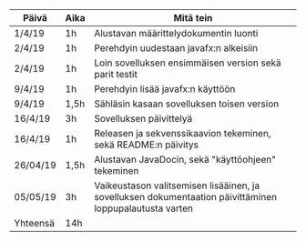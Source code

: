 Päivä | Aika | Mitä tein
------|------|----------
1/4/19| 1h | Alustavan määrittelydokumentin luonti 
2/4/19| 1h | Perehdyin uudestaan javafx:n alkeisiin
2/4/19| 1h | Loin sovelluksen ensimmäisen version sekä parit testit
9/4/19| 1h | Perehdyin lisää javafx:n käyttöön
9/4/19| 1,5h| Sähläsin kasaan sovelluksen toisen version
16/4/19 | 3h | Sovelluksen päivittelyä
16/4/19 | 1h | Releasen ja sekvenssikaavion tekeminen, sekä README:n päivitys
26/04/19 | 1,5h | Alustavan JavaDocin, sekä "käyttöohjeen" tekeminen
05/05/19 | 3h | Vaikeustason valitsemisen lisääinen, ja sovelluksen dokumentaation päivittäminen loppupalautusta varten
Yhteensä | 14h |
